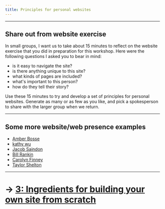 ```yaml
---
title: Principles for personal websites
---
```


---

## Share out from website exercise

In small groups, I want us to take about 15 minutes to reflect on the website exercise that you did in preparation for this workshop. Here were the following questions I asked you to bear in mind:

- is it easy to navigate the site?
- is there anything unique to this site?
- what kinds of pages are included?
- what's important to this person?
- how do they tell their story?

Use these 15 minutes to try and develop a set of principles for personal websites. Generate as many or as few as you like, and pick a spokesperson to share with the larger group when we return.

---

## Some more website/web presence examples

- [Amber Bosse](https://www.mapbosse.com/links)
- [kathy wu](https://kaaathy.com/#)
- [Jacob Saindon](https://jacographer.com/)
- [Bill Rankin](http://www.radicalcartography.net/)
- [Carolyn Finney](https://www.carolynfinney.com/)
- [Taylor Shelton](https://taylorshelton.info/)

---

# &rarr; [3: Ingredients for building your own site from scratch](INGREDIENTS.md)